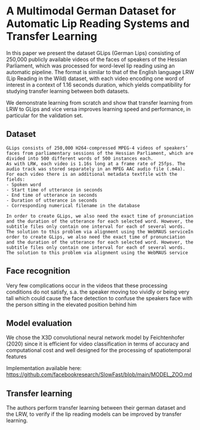 # A Multimodal German Dataset for Automatic Lip Reading Systems and Transfer Learning

In this paper we present the dataset GLips (German Lips) consisting of 250,000 publicly available videos of the faces of speakers of the Hessian Parliament, which was processed for word-level lip reading using an automatic pipeline. The format is similar to that of the English language LRW (Lip Reading in the Wild) dataset, with each video encoding one word of interest in a context of 1.16 seconds duration, which yields compatibility for studying transfer learning between both datasets.

We demonstrate learning from scratch and show that transfer learning from LRW to GLips and vice versa improves learning speed and performance, in particular for the validation set.

## Dataset

    GLips consists of 250,000 H264-compressed MPEG-4 videos of speakers’ faces from parliamentary sessions of the Hessian Parliament, which are divided into 500 different words of 500 instances each.
    As with LRW, each video is 1.16s long at a frame rate of 25fps. The audio track was stored separately in an MPEG AAC audio file (.m4a). For each video there is an additional metadata textfile with the fields:
    - Spoken word 
    - Start time of utterance in seconds
    - End time of utterance in seconds
    - Duration of utterance in seconds
    - Corresponding numerical filename in the database

    In order to create GLips, we also need the exact time of pronunciation and the duration of the utterance for each selected word. However, the subtitle files only contain one interval for each of several words. The solution to this problem via alignment using the WebMAUS serviceIn order to create GLips, we also need the exact time of pronunciation and the duration of the utterance for each selected word. However, the subtitle files only contain one interval for each of several words. The solution to this problem via alignment using the WebMAUS service

## Face recognition

Very few complications occur in the videos that these processing conditions do not satisfy, s.a. the speaker moving too vividly or being very tall which could cause the face detection to confuse the speakers face with the person sitting in the elevated position behind him

## Model evaluation

We chose the X3D convolutional neural network model by Feichtenhofer (2020) since it is efficient for video classification in terms of accuracy and computational cost and well designed for the processing of spatiotemporal features

Implementation available here: <https://github.com/facebookresearch/SlowFast/blob/main/MODEL_ZOO.md>

## Transfer learning

The authors perform transfer learning between their german dataset and the LRW, to verify if the lip reading models can be improved by transfer learning.
